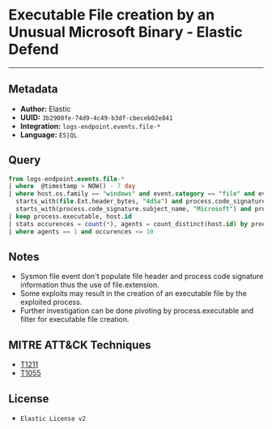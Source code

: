# Executable File creation by an Unusual Microsoft Binary - Elastic Defend

---

## Metadata

- **Author:** Elastic
- **UUID:** `3b2900fe-74d9-4c49-b3df-cbeceb02e841`
- **Integration:** `logs-endpoint.events.file-*`
- **Language:** `ES|QL`

## Query

```sql
from logs-endpoint.events.file-* 
| where  @timestamp > NOW() - 7 day 
| where host.os.family == "windows" and event.category == "file" and event.action == "creation" and 
  starts_with(file.Ext.header_bytes, "4d5a") and process.code_signature.status == "trusted" and 
  starts_with(process.code_signature.subject_name, "Microsoft") and process.executable rlike """[c-fC-F]:\\Windows\\(System32|SysWOW64)\\[a-zA-Z0-9_]+.exe"""
| keep process.executable, host.id
| stats occurences = count(*), agents = count_distinct(host.id) by process.executable
| where agents == 1 and occurences <= 10
```

## Notes

- Sysmon file event don't populate file header and process code signature information thus the use of file.extension.
- Some exploits may result in the creation of an executable file by the exploited process.
- Further investigation can be done pivoting by process.executable and filter for executable file creation.
## MITRE ATT&CK Techniques

- [T1211](https://attack.mitre.org/techniques/T1211)
- [T1055](https://attack.mitre.org/techniques/T1055)

## License

- `Elastic License v2`
